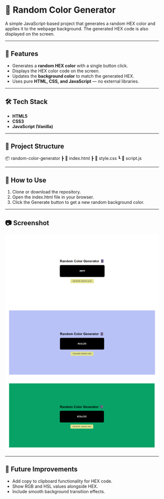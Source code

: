 # 🎨 Random Color Generator

A simple JavaScript-based project that generates a random HEX color and applies it to the webpage background. The generated HEX code is also displayed on the screen.

---

## 📌 Features
- Generates a **random HEX color** with a single button click.
- Displays the HEX color code on the screen.
- Updates the **background color** to match the generated HEX.
- Uses pure **HTML, CSS, and JavaScript** — no external libraries.

---

## 🛠️ Tech Stack
- **HTML5**
- **CSS3**
- **JavaScript (Vanilla)**

---

## 📂 Project Structure
📦 random-color-generator
┣ 📜 index.html
┣ 📜 style.css
┗ 📜 script.js

---

## 🚀 How to Use
1. Clone or download the repository.
2. Open the index.html file in your browser.
3. Click the Generate button to get a new random background color.
 
---

## 📷 Screenshot

![UI Preview](/screenshots/white.png)
![New Color](/screenshots/blue.png)
![New Color](/screenshots/green.png)
 
---

## 🌟 Future Improvements
- Add copy to clipboard functionality for HEX code.
- Show RGB and HSL values alongside HEX.
- Include smooth background transition effects.
